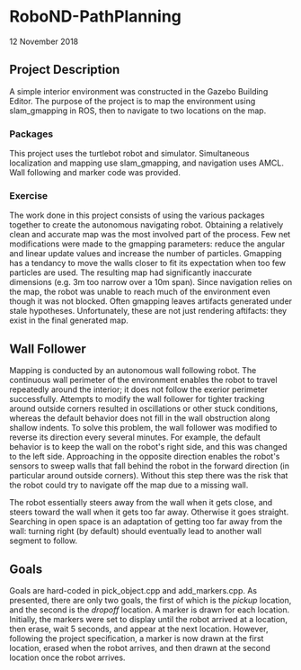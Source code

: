 # RoboND-PathPlanning

12 November 2018

## Project Description

A simple interior environment was constructed in the Gazebo Building Editor.  The purpose of the project is to map the environment using slam\_gmapping in ROS, then to navigate to two locations on the map.

### Packages

This project uses the turtlebot robot and simulator.  Simultaneous localization and mapping use slam\_gmapping, and navigation uses AMCL.  Wall following and marker code was provided.

### Exercise

The work done in this project consists of using the various packages together to create the autonomous navigating robot.  Obtaining a relatively clean and accurate map was the most involved part of the process.  Few net modifications were made to the gmapping parameters:  reduce the angular and linear update values and increase the number of particles.  Gmapping has a tendancy to move the walls closer to fit its expectation when too few particles are used.  The resulting map had significantly inaccurate dimensions (e.g. 3m too narrow over a 10m span).  Since navigation relies on the map, the robot was unable to reach much of the environment even though it was not blocked.  Often gmapping leaves artifacts generated under stale hypotheses.  Unfortunately, these are not just rendering aftifacts:  they exist in the final generated map.

## Wall Follower

Mapping is conducted by an autonomous wall following robot.  The continuous wall perimeter of the environment enables the robot to travel repeatedly around the interior; it does not follow the exerior perimeter successfully.  Attempts to modify the wall follower for tighter tracking around outside corners resulted in oscillations or other stuck conditions, whereas the default behavior does not fill in the wall obstruction along shallow indents.  To solve this problem, the wall follower was modified to reverse its direction every several minutes.  For example, the default behavior is to keep the wall on the robot's right side, and this was changed to the left side.  Approaching in the opposite direction enables the robot's sensors to sweep walls that fall behind the robot in the forward direction (in particular around outside corners).  Without this step there was the risk that the robot could try to navigate off the map due to a missing wall.

The robot essentially steers away from the wall when it gets close, and steers toward the wall when it gets too far away.  Otherwise it goes straight.  Searching in open space is an adaptation of getting too far away from the wall:  turning right (by default) should eventually lead to another wall segment to follow.

## Goals

Goals are hard-coded in pick\_object.cpp and add\_markers.cpp.  As presented, there are only two goals, the first of which is the _pickup_ location, and the second is the _dropoff_ location.  A marker is drawn for each location.  Initially, the markers were set to display until the robot arrived at a location, then erase, wait 5 seconds, and appear at the next location.  However, following the project specification, a marker is now drawn at the first location, erased when the robot arrives, and then drawn at the second location once the robot arrives.

